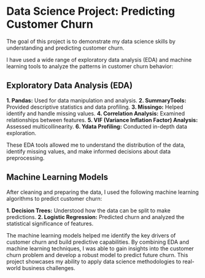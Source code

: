 # Data Science Project: Predicting Customer Churn

The goal of this project is to demonstrate my data science skills by understanding and predicting customer churn.

I have used a wide range of exploratory data analysis (EDA) and machine learning tools to analyze the patterns in customer churn behavior:

## Exploratory Data Analysis (EDA)

**1. Pandas:** Used for data manipulation and analysis.
**2. SummaryTools:** Provided descriptive statistics and data profiling.
**3. Missingo:** Helped identify and handle missing values.
**4. Correlation Analysis:** Examined relationships between features.
**5. VIF (Variance Inflation Factor) Analysis:** Assessed multicollinearity.
**6. Ydata Profiling:** Conducted in-depth data exploration.

These EDA tools allowed me to understand the distribution of the data, identify missing values, and make informed decisions about data preprocessing.

## Machine Learning Models
After cleaning and preparing the data, I used the following machine learning algorithms to predict customer churn:

**1. Decision Trees:** Understood how the data can be split to make predictions.
**2. Logistic Regression:** Predicted churn and analyzed the statistical significance of features.

The machine learning models helped me identify the key drivers of customer churn and build predictive capabilities.
By combining EDA and machine learning techniques, I was able to gain insights into the customer churn problem and develop a robust model to predict future churn. This project showcases my ability to apply data science methodologies to real-world business challenges.